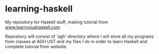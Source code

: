 # learning-haskell
My repository for Haskell stuff, making tutorial from www.learnyouahaskell.com

Repository will consist of 'agh' directory where I will store all my programs from classes at AGH UST and 
my files I do in order to learn Haskell and complete tutorial from website.

